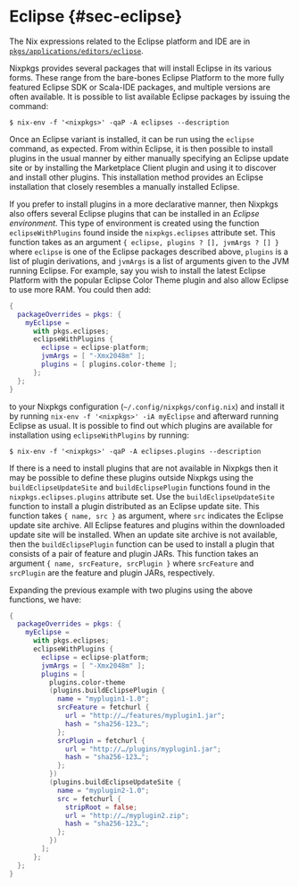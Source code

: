 # Eclipse {#sec-eclipse}

The Nix expressions related to the Eclipse platform and IDE are in [`pkgs/applications/editors/eclipse`](https://github.com/NixOS/nixpkgs/blob/master/pkgs/applications/editors/eclipse).

Nixpkgs provides several packages that will install Eclipse in its various forms. These range from the bare-bones Eclipse Platform to the more fully featured Eclipse SDK or Scala-IDE packages, and multiple versions are often available. It is possible to list available Eclipse packages by issuing the command:

```ShellSession
$ nix-env -f '<nixpkgs>' -qaP -A eclipses --description
```

Once an Eclipse variant is installed, it can be run using the `eclipse` command, as expected. From within Eclipse, it is then possible to install plugins in the usual manner by either manually specifying an Eclipse update site or by installing the Marketplace Client plugin and using it to discover and install other plugins. This installation method provides an Eclipse installation that closely resembles a manually installed Eclipse.

If you prefer to install plugins in a more declarative manner, then Nixpkgs also offers several Eclipse plugins that can be installed in an _Eclipse environment_. This type of environment is created using the function `eclipseWithPlugins` found inside the `nixpkgs.eclipses` attribute set. This function takes as an argument `{ eclipse, plugins ? [], jvmArgs ? [] }` where `eclipse` is one of the Eclipse packages described above, `plugins` is a list of plugin derivations, and `jvmArgs` is a list of arguments given to the JVM running Eclipse. For example, say you wish to install the latest Eclipse Platform with the popular Eclipse Color Theme plugin and also allow Eclipse to use more RAM. You could then add:

```nix
{
  packageOverrides = pkgs: {
    myEclipse =
      with pkgs.eclipses;
      eclipseWithPlugins {
        eclipse = eclipse-platform;
        jvmArgs = [ "-Xmx2048m" ];
        plugins = [ plugins.color-theme ];
      };
  };
}
```

to your Nixpkgs configuration (`~/.config/nixpkgs/config.nix`) and install it by running `nix-env -f '<nixpkgs>' -iA myEclipse` and afterward running Eclipse as usual. It is possible to find out which plugins are available for installation using `eclipseWithPlugins` by running:

```ShellSession
$ nix-env -f '<nixpkgs>' -qaP -A eclipses.plugins --description
```

If there is a need to install plugins that are not available in Nixpkgs then it may be possible to define these plugins outside Nixpkgs using the `buildEclipseUpdateSite` and `buildEclipsePlugin` functions found in the `nixpkgs.eclipses.plugins` attribute set. Use the `buildEclipseUpdateSite` function to install a plugin distributed as an Eclipse update site. This function takes `{ name, src }` as argument, where `src` indicates the Eclipse update site archive. All Eclipse features and plugins within the downloaded update site will be installed. When an update site archive is not available, then the `buildEclipsePlugin` function can be used to install a plugin that consists of a pair of feature and plugin JARs. This function takes an argument `{ name, srcFeature, srcPlugin }` where `srcFeature` and `srcPlugin` are the feature and plugin JARs, respectively.

Expanding the previous example with two plugins using the above functions, we have:

```nix
{
  packageOverrides = pkgs: {
    myEclipse =
      with pkgs.eclipses;
      eclipseWithPlugins {
        eclipse = eclipse-platform;
        jvmArgs = [ "-Xmx2048m" ];
        plugins = [
          plugins.color-theme
          (plugins.buildEclipsePlugin {
            name = "myplugin1-1.0";
            srcFeature = fetchurl {
              url = "http://…/features/myplugin1.jar";
              hash = "sha256-123…";
            };
            srcPlugin = fetchurl {
              url = "http://…/plugins/myplugin1.jar";
              hash = "sha256-123…";
            };
          })
          (plugins.buildEclipseUpdateSite {
            name = "myplugin2-1.0";
            src = fetchurl {
              stripRoot = false;
              url = "http://…/myplugin2.zip";
              hash = "sha256-123…";
            };
          })
        ];
      };
  };
}
```
